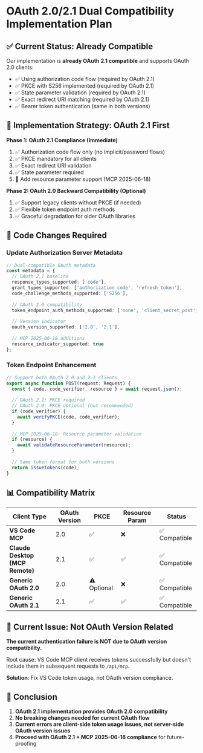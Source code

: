 # OAuth 2.0/2.1 Dual Compatibility Implementation Plan

## ✅ Current Status: Already Compatible

Our implementation is **already OAuth 2.1 compatible** and supports OAuth 2.0 clients:

- ✅ Using authorization code flow (required by OAuth 2.1)
- ✅ PKCE with S256 implemented (required by OAuth 2.1)
- ✅ State parameter validation (required by OAuth 2.1)
- ✅ Exact redirect URI matching (required by OAuth 2.1)
- ✅ Bearer token authentication (same in both versions)

## 🎯 Implementation Strategy: OAuth 2.1 First

**Phase 1: OAuth 2.1 Compliance (Immediate)**
1. ✅ Authorization code flow only (no implicit/password flows)
2. ✅ PKCE mandatory for all clients
3. ✅ Exact redirect URI validation
4. ✅ State parameter required
5. 🔄 Add resource parameter support (MCP 2025-06-18)

**Phase 2: OAuth 2.0 Backward Compatibility (Optional)**
1. ✅ Support legacy clients without PKCE (if needed)
2. ✅ Flexible token endpoint auth methods
3. ✅ Graceful degradation for older OAuth libraries

## 🔧 Code Changes Required

### Update Authorization Server Metadata

```typescript
// Dual-compatible OAuth metadata
const metadata = {
  // OAuth 2.1 baseline
  response_types_supported: ['code'],
  grant_types_supported: ['authorization_code', 'refresh_token'],
  code_challenge_methods_supported: ['S256'],
  
  // OAuth 2.0 compatibility
  token_endpoint_auth_methods_supported: ['none', 'client_secret_post'],
  
  // Version indicator
  oauth_version_supported: ['2.0', '2.1'],
  
  // MCP 2025-06-18 additions
  resource_indicator_supported: true
};
```

### Token Endpoint Enhancement

```typescript
// Support both OAuth 2.0 and 2.1 clients
export async function POST(request: Request) {
  const { code, code_verifier, resource } = await request.json();
  
  // OAuth 2.1: PKCE required
  // OAuth 2.0: PKCE optional (but recommended)
  if (code_verifier) {
    await verifyPKCE(code, code_verifier);
  }
  
  // MCP 2025-06-18: Resource parameter validation
  if (resource) {
    await validateResourceParameter(resource);
  }
  
  // Same token format for both versions
  return issueTokens(code);
}
```

## 📊 Compatibility Matrix

| Client Type | OAuth Version | PKCE | Resource Param | Status |
|-------------|---------------|------|----------------|--------|
| **VS Code MCP** | 2.0 | ✅ | ❌ | ✅ Compatible |
| **Claude Desktop (MCP Remote)** | 2.1 | ✅ | ✅ | ✅ Compatible |
| **Generic OAuth 2.0** | 2.0 | ⚠️ Optional | ❌ | ✅ Compatible |
| **Generic OAuth 2.1** | 2.1 | ✅ | ✅ | ✅ Compatible |

## 🚨 Current Issue: Not OAuth Version Related

**The current authentication failure is NOT due to OAuth version compatibility.**

Root cause: VS Code MCP client receives tokens successfully but doesn't include them in subsequent requests to `/api/mcp`.

**Solution**: Fix VS Code token usage, not OAuth version compliance.

## 🏁 Conclusion

1. **OAuth 2.1 implementation provides OAuth 2.0 compatibility**
2. **No breaking changes needed for current OAuth flow**  
3. **Current errors are client-side token usage issues, not server-side OAuth version issues**
4. **Proceed with OAuth 2.1 + MCP 2025-06-18 compliance** for future-proofing